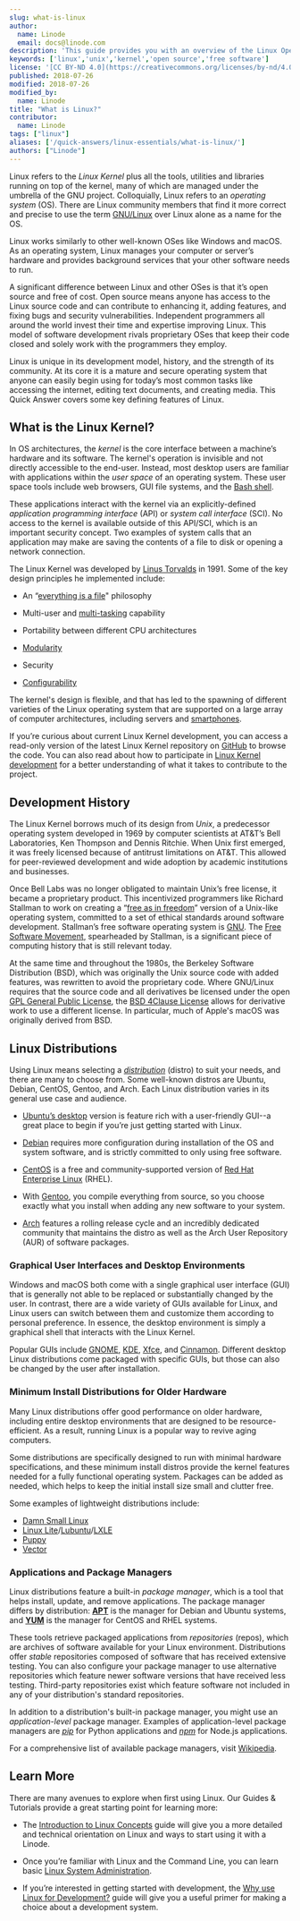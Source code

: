```yaml
---
slug: what-is-linux
author:
  name: Linode
  email: docs@linode.com
description: 'This guide provides you with an overview of the Linux Operating System, including details about its history, the Kernel, development models, lifecycles, and more.'
keywords: ['linux','unix','kernel','open source','free software']
license: '[CC BY-ND 4.0](https://creativecommons.org/licenses/by-nd/4.0)'
published: 2018-07-26
modified: 2018-07-26
modified_by:
  name: Linode
title: "What is Linux?"
contributor:
  name: Linode
tags: ["linux"]
aliases: ['/quick-answers/linux-essentials/what-is-linux/']
authors: ["Linode"]
---
```


Linux refers to the *Linux Kernel* plus all the tools, utilities and libraries running on top of the kernel, many of which are managed under the umbrella of the GNU project. Colloquially, Linux refers to an *operating system* (OS). There are Linux community members that find it more correct and precise to use the term [GNU/Linux](https://www.gnu.org/gnu/linux-and-gnu.en.html) over Linux alone as a name for the OS.

Linux works similarly to other well-known OSes like Windows and macOS. As an operating system, Linux manages your computer or server’s hardware and provides background services that your other software needs to run.

A significant difference between Linux and other OSes is that it’s open source and free of cost. Open source means anyone has access to the Linux source code and can contribute to enhancing it, adding features, and fixing bugs and security vulnerabilities. Independent programmers all around the world invest their time and expertise improving Linux. This model of software development rivals proprietary OSes that keep their code closed and solely work with the programmers they employ.

Linux is unique in its development model, history, and the strength of its community. At its core it is a mature and secure operating system that anyone can easily begin using for today’s most common tasks like accessing the internet, editing text documents, and creating media. This Quick Answer covers some key defining features of Linux.

## What is the Linux Kernel?

In OS architectures, the *kernel* is the core interface between a machine’s hardware and its software. The kernel's operation is invisible and not directly accessible to the end-user. Instead, most desktop users are familiar with applications within the *user space* of an operating system. These user space tools include web browsers, GUI file systems, and the [Bash shell](https://en.wikipedia.org/wiki/Bash_(Unix_shell)).

These applications interact with the kernel via an explicitly-defined *application programming interface* (API) or *system call interface* (SCI). No access to the kernel is available outside of this API/SCI, which is an important security concept. Two examples of system calls that an application may make are saving the contents of a file to disk or opening a network connection.

The Linux Kernel was developed by [Linus Torvalds](https://en.wikipedia.org/wiki/Linus_Torvalds) in 1991. Some of the key design principles he implemented include:

-   An “[everything is a file](https://en.wikipedia.org/wiki/Everything_is_a_file)" philosophy

-   Multi-user and [multi-tasking](http://www.linfo.org/multitasking.html) capability

-   Portability between different CPU architectures

-   [Modularity](http://www.tldp.org/HOWTO/Module-HOWTO/x73.html)

-   Security

-   [Configurability](https://en.wikipedia.org/wiki/Sysctl)

The kernel's design is flexible, and that has led to the spawning of different varieties of the Linux operating system that are supported on a large array of computer architectures, including servers and [smartphones](https://en.wikipedia.org/wiki/Android_(operating_system)#Linux_kernel).

If you’re curious about current Linux Kernel development, you can access a read-only version of the latest Linux Kernel repository on [GitHub](https://github.com/torvalds/linux/) to browse the code. You can also read about how to participate in [Linux Kernel development](https://www.kernel.org/doc/html/v4.13/process/howto.html) for a better understanding of what it takes to contribute to the project.

## Development History

The Linux Kernel borrows much of its design from *Unix*, a predecessor operating system developed in 1969 by computer scientists at AT&T’s Bell Laboratories, Ken Thompson and Dennis Ritchie. When Unix first emerged, it was freely licensed because of antitrust limitations on AT&T. This allowed for peer-reviewed development and wide adoption by academic institutions and businesses.

Once Bell Labs was no longer obligated to maintain Unix’s free license, it became a proprietary product. This incentivized programmers like Richard Stallman to work on creating a “[free as in freedom](https://www.gnu.org/philosophy/free-sw.en.html)” version of a Unix-like operating system, committed to a set of ethical standards around software development. Stallman’s free software operating system is [GNU](https://www.gnu.org/). The [Free Software Movement](https://www.gnu.org/philosophy/free-software-intro.en.html), spearheaded by Stallman, is a significant piece of computing history that is still relevant today.

At the same time and throughout the 1980s, the Berkeley Software Distribution (BSD), which was originally the Unix source code with added features, was rewritten to avoid the proprietary code. Where GNU/Linux requires that the source code and all derivatives be licensed under the open [GPL General Public License](https://www.gnu.org/licenses/licenses.html), the [BSD 4Clause License](https://directory.fsf.org/wiki/License:BSD_4Clause) allows for derivative work to use a different license. In particular, much of Apple's macOS was originally derived from BSD.

## Linux Distributions

Using Linux means selecting a [*distribution*](https://en.wikipedia.org/wiki/Linux_distribution) (distro) to suit your needs, and there are many to choose from. Some well-known distros are Ubuntu, Debian, CentOS, Gentoo, and Arch. Each Linux distribution varies in its general use case and audience.

* [Ubuntu’s desktop](https://www.ubuntu.com/desktop) version is feature rich with a user-friendly GUI--a great place to begin if you’re just getting started with Linux.

* [Debian](https://www.debian.org/) requires more configuration during installation of the OS and system software, and is strictly committed to only using free software.

* [CentOS](https://www.centos.org/) is a free and community-supported version of [Red Hat Enterprise Linux](https://en.wikipedia.org/wiki/Red_Hat_Enterprise_Linux) (RHEL).

* With [Gentoo](https://www.gentoo.org/get-started/), you compile everything from source, so you choose exactly what you install when adding any new software to your system.

* [Arch](https://www.archlinux.org/) features a rolling release cycle and an incredibly dedicated community that maintains the distro as well as the Arch User Repository (AUR) of software packages.

### Graphical User Interfaces and Desktop Environments

Windows and macOS both come with a single graphical user interface (GUI) that is generally not able to be replaced or substantially changed by the user. In contrast, there are a wide variety of GUIs available for Linux, and Linux users can switch between them and customize them according to personal preference. In essence, the desktop environment is simply a graphical shell that interacts with the Linux Kernel.

Popular GUIs include [GNOME](https://www.gnome.org/), [KDE](https://www.kde.org/plasma-desktop.php), [Xfce](https://xfce.org/), and [Cinnamon](https://en.wikipedia.org/wiki/Cinnamon_(software)). Different desktop Linux distributions come packaged with specific GUIs, but those can also be changed by the user after installation.

### Minimum Install Distributions for Older Hardware

Many Linux distributions offer good performance on older hardware, including entire desktop environments that are designed to be resource-efficient. As a result, running Linux is a popular way to revive aging computers.

Some distributions are specifically designed to run with minimal hardware specifications, and these minimum install distros provide the kernel features needed for a fully functional operating system. Packages can be added as needed, which helps to keep the initial install size small and clutter free.

Some examples of lightweight distributions include:

* [Damn Small Linux](http://www.damnsmalllinux.org/)
* [Linux Lite](https://www.linuxliteos.com/)/[Lubuntu](https://lubuntu.me/)/[LXLE](http://www.lxle.net/)
* [Puppy](http://puppylinux.com/)
* [Vector](http://vectorlinux.com/)

### Applications and Package Managers

Linux distributions feature a built-in *package manager*, which is a tool that helps install, update, and remove applications. The package manager differs by distribution: [**APT**](https://en.wikipedia.org/wiki/APT_(Debian)) is the manager for Debian and Ubuntu systems, and [**YUM**](https://en.wikipedia.org/wiki/Yum_(software)) is the manager for CentOS and RHEL systems.

These tools retrieve packaged applications from *repositories* (repos), which are archives of software available for your Linux environment. Distributions offer *stable* repositories composed of software that has received extensive testing. You can also configure your package manager to use alternative repositories which feature newer software versions that have received less testing. Third-party repositories exist which feature software not included in any of your distribution's standard repositories.

In addition to a distribution's built-in package manager, you might use an *application-level* package manager. Examples of application-level package managers are [*pip*](https://pypi.org/project/pip/) for Python applications and [*npm*](https://www.npmjs.com/) for Node.js applications.

For a comprehensive list of available package managers, visit [Wikipedia](https://en.wikipedia.org/wiki/List_of_software_package_management_systems).

## Learn More

There are many avenues to explore when first using Linux. Our Guides & Tutorials provide a great starting point for learning more:

- The [Introduction to Linux Concepts](/docs/guides/introduction-to-linux-concepts/) guide will give you a more detailed and technical orientation on Linux and ways to start using it with a Linode.

- Once you’re familiar with Linux and the Command Line, you can learn basic [Linux System Administration](/docs/guides/linux-system-administration-basics/).

- If you’re interested in getting started with development, the [Why use Linux for Development?](/docs/guides/why-use-linux-for-development/) guide will give you a useful primer for making a choice about a development system.

